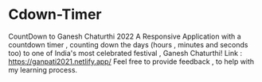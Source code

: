 # Cdown-Timer
CountDown to Ganesh Chaturthi 2022
A Responsive Application with a countdown timer , counting down the days (hours , minutes and seconds too) to one of India's most celebrated festival , Ganesh Chaturthi!
Link : https://ganpati2021.netlify.app/
Feel free to provide feedback , to help with my learning process.

